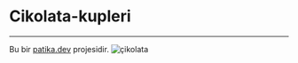 # Cikolata-kupleri
---
Bu bir [patika.dev](www.patika.dev) projesidir.
![çikolata](https://user-images.githubusercontent.com/114689529/194720288-c4ad91bd-e14f-433e-8fd8-cceaf7a3eede.jpg)
